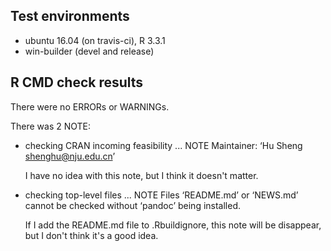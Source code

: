 ## Test environments
* ubuntu 16.04 (on travis-ci), R 3.3.1
* win-builder (devel and release)

## R CMD check results
There were no ERRORs or WARNINGs. 

There was 2 NOTE:

* checking CRAN incoming feasibility ... NOTE
Maintainer: ‘Hu Sheng <shenghu@nju.edu.cn>’

  I have no idea with this note, but I think it doesn't matter.

* checking top-level files ... NOTE
Files ‘README.md’ or ‘NEWS.md’ cannot be checked without ‘pandoc’ being installed.

  If I add the README.md file to .Rbuildignore, this note will be disappear, but I don't think it's a good idea.
